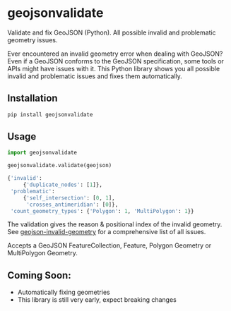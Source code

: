 # geojsonvalidate

Validate and fix GeoJSON (Python). All possible invalid and problematic geometry issues.

Ever encountered an invalid geometry error when dealing with GeoJSON? Even if a GeoJSON conforms 
to the GeoJSON specification, some tools or APIs might have issues with it. This Python library shows you 
all possible invalid and problematic issues and fixes them automatically.

## Installation

```bash
pip install geojsonvalidate
```

## Usage

```python
import geojsonvalidate

geojsonvalidate.validate(geojson)

{'invalid': 
     {'duplicate_nodes': [1]},
 'problematic': 
     {'self_intersection': [0, 1],
      'crosses_antimeridian': [0]},
 'count_geometry_types': {'Polygon': 1, 'MultiPolygon': 1}}
```

The validation gives the reason & positional index of the invalid geometry. 
See [geojson-invalid-geometry](https://github.com/chrieke/geojson-invalid-geometry) for a comprehensive list of all issues.

Accepts a GeoJSON FeatureCollection, Feature, Polygon Geometry or MultiPolygon Geometry.


## Coming Soon:
- Automatically fixing geometries
- This library is still very early, expect breaking changes